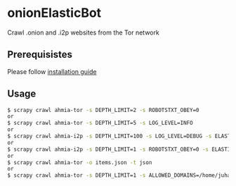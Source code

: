 # onionElasticBot
Crawl .onion and .i2p websites from the Tor network

## Prerequisistes
Please follow [installation guide](https://github.com/iriahi/ahmia-crawler)

## Usage
```sh
$ scrapy crawl ahmia-tor -s DEPTH_LIMIT=2 -s ROBOTSTXT_OBEY=0
or
$ scrapy crawl ahmia-tor -s DEPTH_LIMIT=5 -s LOG_LEVEL=INFO
or
$ scrapy crawl ahmia-i2p -s DEPTH_LIMIT=100 -s LOG_LEVEL=DEBUG -s ELASTICSEARCH_TYPE=i2p
or
$ scrapy crawl ahmia-i2p -s DEPTH_LIMIT=1 -s ROBOTSTXT_OBEY=0 -s ELASTICSEARCH_TYPE=i2p
or
$ scrapy crawl ahmia-tor -o items.json -t json
or
$ scrapy crawl ahmia-tor -s DEPTH_LIMIT=1 -s ALLOWED_DOMAINS=/home/juha/allowed_domains.txt -s TARGET_SITES=/home/juha/seed_list.txt -s ELASTICSEARCH_TYPE=targetitemtype
```
